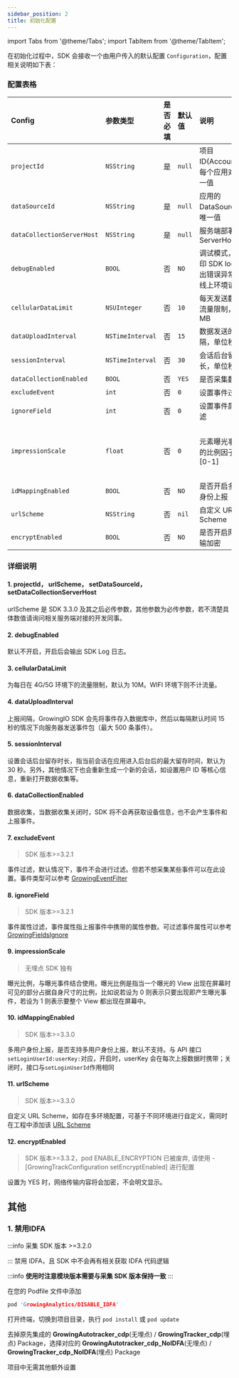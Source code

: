 ```yaml
---
sidebar_position: 2
title: 初始化配置
---
```


import Tabs from '@theme/Tabs';
import TabItem from '@theme/TabItem';

在初始化过程中，SDK 会接收一个由用户传入的默认配置 `Configuration`，配置相关说明如下表：

### 配置表格

| Config                       | 参数类型 | 是否必填 | 默认值 | 说明 | 其它 | 版本 |
| :-------------------------   | :------   | :----:  |:------  |:------| :---: | :------------------------:   |
| `projectId`                  | `NSString`  | 是      | `null`   | 项目 ID(AccountID)，每个应用对应唯一值 | - | - |
| `dataSourceId`            | `NSString`  | 是      | `null`   | 应用的 DataSourceId，唯一值 | - | - |
| `dataCollectionServerHost`| `NSString`  | 是      | `null`   | 服务端部署后的  ServerHost | - | - |
| `debugEnabled`            | `BOOL` | 否      | `NO`  | 调试模式，会打印 SDK log，抛出错误异常，在线上环境请关闭 | - | - |
| `cellularDataLimit`       | `NSUInteger`     | 否      | `10`     | 每天发送数据的流量限制，单位 MB | - | - |
| `dataUploadInterval`      | `NSTimeInterval`     | 否      | `15`     | 数据发送的间隔，单位秒 | - | - |
| `sessionInterval`         | `NSTimeInterval`     | 否      | `30`     | 会话后台留存时长，单位秒 | - | - |
| `dataCollectionEnabled`   | `BOOL` | 否      | `YES`   | 是否采集数据 | - | - |
| `excludeEvent`            | `int`     | 否      | `0`      | 设置事件过滤 | - | <font color='red'>>=3.2.1</font> |
| `ignoreField`             | `int`     | 否      | `0`      | 设置事件属性过滤 | - | <font color='red'>>=3.2.1</font> |
| `impressionScale`         | `float`   | 否      | `0`      | 元素曝光事件中的比例因子,范围 [0-1] | <font color='red'>无埋点独有</font> | - |
| `idMappingEnabled` | `BOOL` | 否 | `NO` | 是否开启多用户身份上报 | - | <font color='red'>>=3.3.0</font> |
| `urlScheme` | `NSString` | 否 | `nil` | 自定义 URL Scheme | - | <font color='red'>>=3.3.0</font> |
| `encryptEnabled` | `BOOL` | 否 | `NO` | 是否开启网络传输加密 | - | <font color='red'>>=3.3.2</font> |

### 详细说明

#### 1. **projectId**， **urlScheme**， **setDataSourceId**， **setDataCollectionServerHost**

urlScheme 是 SDK 3.3.0 及其之后必传参数，其他参数为必传参数，若不清楚具体数值请询问相关服务端对接的开发同事。

#### 2. **debugEnabled**

默认不开启，开启后会输出 SDK Log 日志。

#### 3. **cellularDataLimit**

为每日在 4G/5G 环境下的流量限制，默认为 10M。WIFI 环境下则不计流量。

#### 4. **dataUploadInterval**

上报间隔，GrowingIO SDK 会先将事件存入数据库中，然后以每隔默认时间 15 秒的情况下向服务器发送事件包（最大 500 条事件）。

#### 5. **sessionInterval**

设置会话后台留存时长，指当前会话在应用进入后台后的最大留存时间，默认为 30 秒。另外，其他情况下也会重新生成一个新的会话，如设置用户 ID 等核心信息，重新打开数据收集等。

#### 6. **dataCollectionEnabled**

数据收集，当数据收集关闭时，SDK 将不会再获取设备信息，也不会产生事件和上报事件。

#### 7. **excludeEvent**

> SDK 版本>=3.2.1

事件过滤，默认情况下，事件不会进行过滤。但若不想采集某些事件可以在此设置。事件类型可以参考 [GrowingEventFilter](https://github.com/growingio/growingio-sdk-ios-autotracker/blob/master/GrowingTrackerCore/Public/GrowingEventFilter.h)

#### 8. **ignoreField**

> SDK 版本>=3.2.1

事件属性过滤，事件属性指上报事件中携带的属性参数。可过滤事件属性可以参考 [GrowingFieldsIgnore](https://github.com/growingio/growingio-sdk-ios-autotracker/blob/master/GrowingTrackerCore/Public/GrowingFieldsIgnore.h)

#### 9. **impressionScale**

> 无埋点 SDK 独有

曝光比例，与曝光事件结合使用。曝光比例是指当一个曝光的 View 出现在屏幕时可见的部分占据自身尺寸的比例，比如说若设为 0 则表示只要出现即产生曝光事件，若设为 1 则表示要整个 View 都出现在屏幕中。

#### 10. **idMappingEnabled**

> SDK 版本>=3.3.0

多用户身份上报，是否支持多用户身份上报，默认不支持。与 API 接口`setLoginUserId:userKey:`对应，开启时，userKey 会在每次上报数据时携带；关闭时，接口与`setLoginUserId`作用相同

#### 11. **urlScheme**

> SDK 版本>=3.3.0

自定义 URL Scheme，如存在多环境配置，可基于不同环境进行自定义，需同时在工程中添加该 [URL Scheme](/docs/ios/Introduce#添加-url-scheme)

#### 12. **encryptEnabled**

> SDK 版本>=3.3.2，pod ENABLE_ENCRYPTION 已被废弃, 请使用 -[GrowingTrackConfiguration setEncryptEnabled] 进行配置

设置为 YES 时，网络传输内容将会加密，不会明文显示。

## 其他

### 1. **禁用IDFA**

:::info
采集 SDK 版本 >=3.2.0

:::
禁用 IDFA，且 SDK 中不会再有相关获取 IDFA 代码逻辑

<Tabs>
  <TabItem value="cocoapods" label="Cocoapods集成" default>

:::info
**使用时注意模块版本需要与采集 SDK 版本保持一致**
:::

在您的 Podfile 文件中添加

```c
pod 'GrowingAnalytics/DISABLE_IDFA'
```

打开终端，切换到项目目录，执行 `pod install` 或 `pod update`

  </TabItem>
  <TabItem value="swiftPM" label="Swift Package Manager集成">

去掉原先集成的 **GrowingAutotracker_cdp**(无埋点) / **GrowingTracker_cdp**(埋点) Package，选择对应的 **GrowingAutotracker_cdp_NoIDFA**(无埋点) / **GrowingTracker_cdp_NoIDFA**(埋点)  Package

<ImageLoader path="version-3.x/img/ios/add_package_autotracker_noidfa" />

  </TabItem>
</Tabs>

项目中无需其他额外设置
